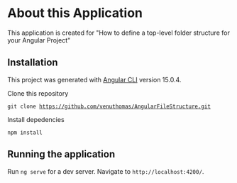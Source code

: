 # About this Application

This application is created for "How to define a top-level folder structure for your Angular Project"

## Installation

This project was generated with [Angular CLI](https://github.com/angular/angular-cli) version 15.0.4.

Clone this repository

<code>git clone https://github.com/venuthomas/AngularFileStructure.git</code>

Install depedencies

<code>npm install</code>

## Running the application

Run <code>ng serve</code> for a dev server. Navigate to <code>http://localhost:4200/</code>.
